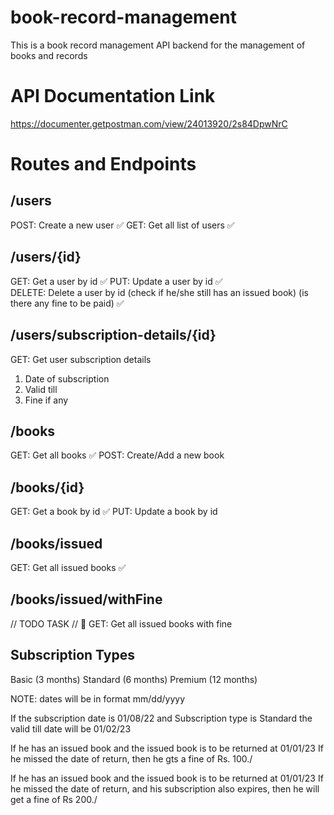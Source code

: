 # book-record-management

This is a book record management API backend for the management of books and records

# API Documentation Link
https://documenter.getpostman.com/view/24013920/2s84DpwNrC

# Routes and Endpoints

## /users
POST: Create a new user ✅
GET: Get all list of users ✅

## /users/{id}
GET: Get a user by id ✅
PUT: Update a user by id ✅  
DELETE: Delete a user by id (check if he/she still has an issued book) (is there any fine to be paid) ✅

## /users/subscription-details/{id}
GET: Get user subscription details 

1. Date of subscription
2. Valid till
3. Fine if any

## /books
GET: Get all books ✅
POST: Create/Add a new book

## /books/{id}
GET: Get a book by id ✅
PUT: Update a book by id

## /books/issued
GET: Get all issued books ✅

## /books/issued/withFine
// TODO TASK // 🏁 
GET: Get all issued books with fine

## Subscription Types
Basic (3 months) 
Standard (6 months) 
Premium (12 months)

NOTE: dates will be in format mm/dd/yyyy

If the subscription date is 01/08/22 and Subscription type is Standard the valid till date will be 01/02/23

If he has an issued book and the issued book is to be returned at 01/01/23 If he missed the date of return, then he gts a fine of Rs. 100./

If he has an issued book and the issued book is to be returned at 01/01/23 If he missed the date of return, and his subscription also expires, then he will get a fine of Rs 200./